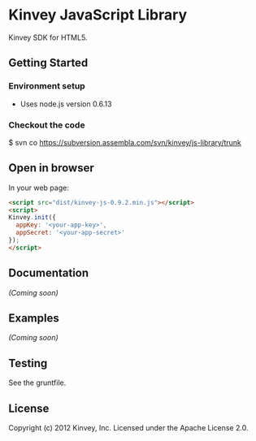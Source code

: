 # Kinvey JavaScript Library

Kinvey SDK for HTML5.

## Getting Started

### Environment setup
  * Uses node.js version 0.6.13

### Checkout the code

  $ svn co https://subversion.assembla.com/svn/kinvey/js-library/trunk

## Open in browser

In your web page:

```html
<script src="dist/kinvey-js-0.9.2.min.js"></script>
<script>
Kinvey.init({
  appKey: '<your-app-key>',
  appSecret: '<your-app-secret>'
});
</script>
```

## Documentation
_(Coming soon)_

## Examples
_(Coming soon)_

## Testing

  See the gruntfile.

## License
Copyright (c) 2012 Kinvey, Inc.
Licensed under the Apache License 2.0.
